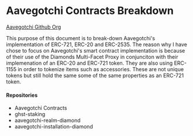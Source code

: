# Aavegotchi Contracts Breakdown

[Aavegotchi Github Org](https://github.com/aavegotchi)

This purpose of this document is to break-down Aavegotchi's implementation of ERC-721, ERC-20 and ERC-2535. The reason why I have chose to focus on Aavegotchi's smart contract
implementation is because of their use of the Diamonds Multi-Facet Proxy in conjunciton with their implemenation of an ERC-20 and ERC-721 token. They are also using ERC-1155 in order to tokenize items such as accessories. These are not unique tokens but still hold the same some of the same properties as an ERC-721 token.

#### Repositories
- Aavegotchi Contracts
- ghst-staking
- aavegotchi-realm-diamond
- aavegotchi-installation-diamond